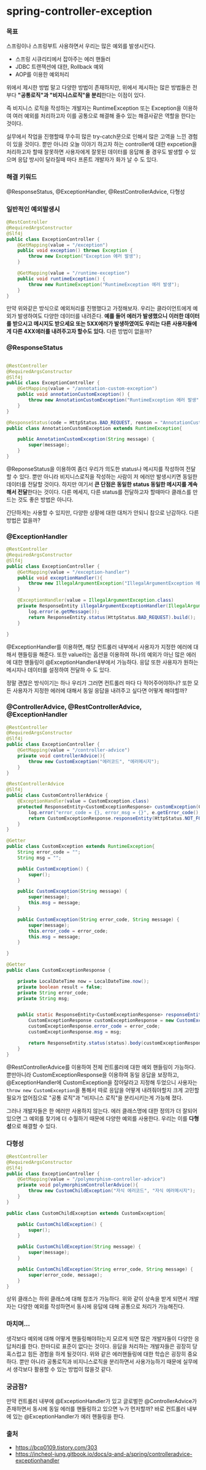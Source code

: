 # spring-controller-exception

### 목표
스프링이나 스프링부트 사용하면서 우리는 많은 예외를 발생시킨다.
- 스프링 시큐리티에서 잡아주는 에러 핸들러
- JDBC 트랜잭션에 대한, Rollback 예외
- AOP를 이용한 예외처리

위에서 제시한 방법 말고 다양한 방법이 존재하지만, 위에서 제시하는
많은 방법들은 전부다 **"공통로직"과 "비지니스로직"을 분리**한다는 이점이 있다.

즉 비지니스 로직을 작성하는 개발자는 RuntimeException 또는 Exception을 이용하여
여러 예외를 처리하고자 이를 공통으로 해결해 줄수 있는 해결사같은 역할을 한다는 것이다.

실무에서 작업을 진행할때 무수히 많은 try-catch문으로 인해서 
많은 고역을 느낀 경험이 있을 것이다.
뿐만 아니라 오늘 이야기 하고자 하는 controller에 대한
expcetion을 처리하고자 할때 잘못하면 사용자에게 잘못된
데이터를 응답해 줄 경우도 발생할 수 있으며 응답 방시이 달라질때 마다 프론트 개발자가 화가 날 수 도 있다.

### 해결 키워드
@ResponseStatus, @ExceptionHandler, @RestControllerAdvice, 다형성

### 일반적인 예외발생시
```java
@RestController
@RequiredArgsConstructor
@Slf4j
public class ExceptionController {
    @GetMapping(value = "/exception")
    public void exception() throws Exception {
        throw new Exception("Exception 에러 발생");
    }

    @GetMapping(value = "/runtime-exception")
    public void runtimeException() {
        throw new RuntimeException("RuntimeException 에러 발생");
    }
}
```

만약 위와같은 방식으로 예외처리를 진행했다고 가정해보자.
우리는 클라이언트에게 예외가 발생하여도 다양한 데이터를 내려준다. 
**예를 들어 에러가 발생했으니 이러한 데이터를 받으시고 메시지도 받으세요 
또는 5XX에러가 발생하였여도 우리는 다른 사용자들에게 다른 4XX에러를 내려주고자 할수도 있다.**
다른 방법이 없을까?

### @ResponseStatus
```java

@RestController
@RequiredArgsConstructor
@Slf4j
public class ExceptionController {
    @GetMapping(value = "/annotation-custom-exception")
    public void annotationCustomException() {
        throw new AnnotationCustomException("RuntimeException 에러 발생");
    }
}

@ResponseStatus(code = HttpStatus.BAD_REQUEST, reason = "AnnotationCustomException 입니다.")
public class AnnotationCustomException extends RuntimeException{

    public AnnotationCustomException(String message) {
        super(message);
    }
}
```

@ReponseStatus을 이용하여 좀더 우리가 의도한 status나 메시지를 작성하여 전달할 수 있다.
뿐만 아니라 비지니스로직을 작성하는 사람이 저 에러만 발생시키면 동일한 데이터를 전달할 것이다.
하지만 여기서 **큰 단점은 동일한 status 동일한 메시지를 계속해서 전달**한다는 것이다.
다른 메세지, 다른 status를 전달하고자 할때마다 클래스를 만드는 것도 좋은 방법은 아니다.

간단하게는 사용할 수 있지만, 다양한 상황에 대한 대처가 안되니 참으로 난감하다.
다른 방법은 없을까?

### @ExceptionHandler
```java
@RestController
@RequiredArgsConstructor
@Slf4j
public class ExceptionController {
    @GetMapping(value = "/exception-handler")
    public void exceptionHandler(){
        throw new IllegalArgumentException("IllegalArgumentException 에러 발생");
    }

    @ExceptionHandler(value = IllegalArgumentException.class)
    private ResponseEntity illegalArgumentExceptionHandler(IllegalArgumentException e){
        log.error(e.getMessage());
        return ResponseEntity.status(HttpStatus.BAD_REQUEST).build();
    }
    
}
```

@ExceptionHandler를 이용하면, 해당 컨트롤러 내부에서 사용자가 지정한 에러에
대해서 핸들링을 해준다. 또한 value라는 옵션을 이용하여 하나의 예외가 아닌 
많은 에러에 대한 핸들링이 @ExceptionHandler내부에서 가능하다. 응답 또한 사용자가 원하는 메시지나
데이터를 설정하여 전달하 수 도 있다.

정말 괜찮은 방식이기는 하나 우리가 그러면 컨트롤러 마다 다 적어주어야하나?
또한 모든 사용자가 지정한 에러에 대해서 동일 응답을 내려주고 싶다면 어떻게 해야할까?

### @ControllerAdvice, @RestControllerAdvice, @ExceptionHandler

```java
@RestController
@RequiredArgsConstructor
@Slf4j
public class ExceptionController {
    @GetMapping(value = "/controller-advice")
    private void controllerAdvice(){
        throw new CustomException("에러코드", "에러메시지");
    }
}

@RestControllerAdvice
@Slf4j
public class CustomControllerAdvice {
    @ExceptionHandler(value = CustomException.class)
    protected ResponseEntity<CustomExceptionResponse> customException(CustomException e){
        log.error("error_code = {}, error_msg = {}", e.getError_code(), e.getMsg());
        return CustomExceptionResponse.responseEntity(HttpStatus.NOT_FOUND, e.getError_code(), e.getMsg());
    }    
}

@Getter
public class CustomException extends RuntimeException{
    String error_code = "";
    String msg = "";

    public CustomException() {
        super();
    }

    public CustomException(String message) {
        super(message);
        this.msg = message;
    }

    public CustomException(String error_code, String message) {
        super(message);
        this.error_code = error_code;
        this.msg = message;
    }

}

@Getter
public class CustomExceptionResponse {

    private LocalDateTime now = LocalDateTime.now();
    private boolean result = false;
    private String error_code;
    private String msg;


    public static ResponseEntity<CustomExceptionResponse> responseEntity(HttpStatus status, String error_code, String msg){
        CustomExceptionResponse customExceptionResponse = new CustomExceptionResponse();
        customExceptionResponse.error_code = error_code;
        customExceptionResponse.msg = msg;

        return ResponseEntity.status(status).body(customExceptionResponse);
    }
}

```

@RestControllerAdvice를 이용하여 전체 컨트롤러에 대한 예외 핸들링이 가능하다.
뿐만아니라 CustomExceptionResponse을 이용하여 동일 응답을 보장하고, @ExceptionHandler에
CustomException을 잡아달라고 지정해 두었으니 사용자는 `throw new CustomException`을
통해서 따로 응답을 어떻게 내려줘야할지 크게 고민할 필요가 없어짐으로
"공통 로직"과 "비지니스 로직"을 분리시키는게 가능해 졌다.

그러나 개발자들은 한 에러만 사용하지 않는다. 에러 클래스명에 대한 정의가
더 잘되어 있으면 그 예외를 찾기에 더 수월하기 때문에 다양한 예외를 사용한다.
우리는 이를 **다형성**으로 해결할 수 있다.

### 다형성
```java
@RestController
@RequiredArgsConstructor
@Slf4j
public class ExceptionController {
    @GetMapping(value = "/polymorphism-controller-advice")
    private void polymorphismControllerAdvice(){
        throw new CustomChildException("자식 에러코드", "자식 에러메시지");
    }
}

public class CustomChildException extends CustomException{

    public CustomChildException() {
        super();
    }

    public CustomChildException(String message) {
        super(message);
    }

    public CustomChildException(String error_code, String message) {
        super(error_code, message);
    }
}
```

상위 클래스는 하위 클래스에 대해 참조가 가능하다. 위와 같이 상속을
받게 되면서 개발자는 다양한 예외를 작성하면서 동시에 응답에 대해 공통으로
처리가 가능해진다.


### 마치며...
생각보다 예외에 대해 어떻게 핸들링해야하는지 모르게 되면 많은 개발자들이
다양한 응답처리를 한다. 한마디로 표준이 없다는 것이다. 응답을 처리하는
개발자들은 굉장히 당혹스럽고 힘든 경험을 하게 될것이다. 위와 같은 에러핸들링에 대한
학습은 굉장히 중요하다. 뿐만 아니라 공통로직과 비지니스로직을 분리하면서 사용가능하기
때문에 실무에서 생각보다 활용할 수 있는 방법이 많을것 같다.

### 궁금점?
만약 컨트롤러 내부에 @ExceptionHandler가 있고 글로벌한 @ControllerAdvice가
존재하면서 동시에 동일 에러를 핸들링하고 있으면 누가 먼저할까?
바로 컨트롤러 내부에 있는 @ExceptionHandler가 에러 핸들링을 한다.

### 출처
* https://bcp0109.tistory.com/303
* https://incheol-jung.gitbook.io/docs/q-and-a/spring/controlleradvice-exceptionhandler




















